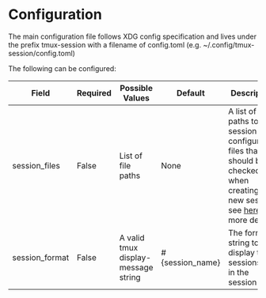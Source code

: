 # Configuration

The main configuration file follows XDG config specification and lives under the prefix tmux-session with a filename of config.toml (e.g. ~/.config/tmux-session/config.toml)

The following can be configured:

| Field          | Required | Possible Values                     | Default         | Description                                                                                                                                          |
|----------------|----------|-------------------------------------|-----------------|------------------------------------------------------------------------------------------------------------------------------------------------------|
| session_files  | False    | List of file paths                  | None            | A list of paths to session configuration files that should be checked when creating a new session, see [here](./config_sessions.md) for more details |
| session_format | False    | A valid tmux display-message string | #{session_name} | The format string to display the sessions as in the session list                                                                                     |

